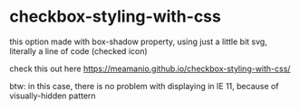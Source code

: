 # checkbox-styling-with-css

this option made with box-shadow property, using just a little bit svg, literally a line of code (checked icon)

check this out here https://meamanio.github.io/checkbox-styling-with-css/

btw: in this case, there is no problem with displaying in IE 11, because of visually-hidden pattern
